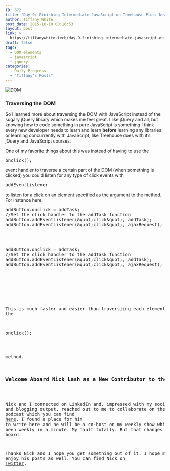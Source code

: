 ```yaml
---
ID: 672
title: 'Day 9: Finishing Intermediate JavaScript on Treehouse Plus: New Contributor'
author: Tiffany White
post_date: 2015-10-18 00:16:53
layout: post
link: >
  https://tiffanywhite.tech/day-9-finishing-intermediate-javascript-on-treehouse-plus-new-contributor/
draft: false
tags:
  - DOM elements
  - javascript
  - jquery
categories:
  - Daily Progress
  - "Tiffany's Posts"
---
```

<img class="aligncenter" src="http://helloburgh.me/wp-content/uploads/2015/10/wpid-Screenshot-2015-10-17.jpg" alt="DOM" />

<h3>Traversing the DOM</h3>

So I learned more about traversing the DOM with JavaScript instead of the sugary jQuery library which makes me feel great. I like jQuery and all, but knowing how to code something in pure JavaScript is something I think every new developer needs to learn and learn <strong>before</strong> learning any libraries or learning concurrently with JavaScript, like Treehouse does with it’s jQuery and JavaScript courses.

One of my favorite things about this was instead of having to use the

<pre class="lang:javascript decode:1 " >onclick();</pre>

event handler to traverse a certain part of the DOM (when something is clicked) you could listen for any type of click events with

<pre class="lang:javascript decode:1 " >addEventListener</pre>

to listen for a click on an element specified as the argument to the method. For instance here:



<pre class="lang:javascript decode:1 " >
addButton.onclick = addTask;
//Set the click handler to the addTask function
addButton.addEventListener(&amp;quot;click&amp;quot;, addTask);
addButton.addEventListener(&amp;quot;click&amp;quot;, ajaxRequest);



<pre class="lang:javascript decode:1 " >
addButton.onclick = addTask;
//Set the click handler to the addTask function
addButton.addEventListener(&amp;quot;click&amp;quot;, addTask);
addButton.addEventListener(&amp;quot;click&amp;quot;, ajaxRequest);




</pre>

This is much faster and easier than traversiing each element with the

<pre class="lang:javascript decode:1 " >onclick();</pre>

method.

<h3>Welcome Aboard Nick Lash as a New Contributor to the Blog</h3>

Nick and I connected on LinkedIn and, impressed with my social media and blogging output, reached out to me to collaborate on the blog and my podcast which you can find <a href="http://thisdevsjourney.com/">here</a>. I found a place for him to write here and he will be a co-host on my weekly show which hasn’t been weekly in a minute. My fault totally. But that changes with Nick on board.

Thanks Nick and I hope you get something out of it. I hope my readers enjoy his posts as well. You can find Nick on <a href="https://twitter.com/NicholasLash">Twitter</a>.
